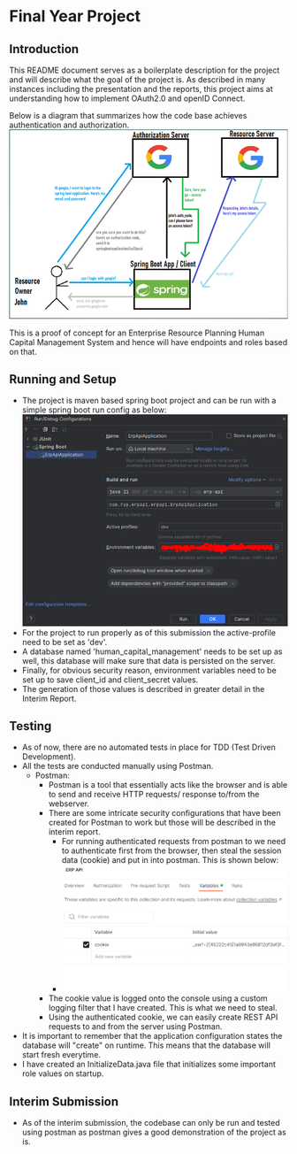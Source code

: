 # Final Year Project

## Introduction

This README document serves as a boilerplate description for the project and will describe what the goal of the project is.
As described in many instances including the presentation and the reports, this project aims at understanding how to implement OAuth2.0 and openID Connect.

Below is a diagram that summarizes how the code base achieves authentication and authorization.
![](./documentation/figures/My%20Project%20Diagram.PNG)

This is a proof of concept for an Enterprise Resource Planning Human Capital Management System 
and hence will have endpoints and roles based on that.

## Running and Setup
- The project is maven based spring boot project and can be run with a simple spring boot run config as below:
![](./documentation/figures/Run%20Configuration.PNG)
- For the project to run properly as of this submission the active-profile need to be set as 'dev'.
- A database named 'human_capital_management' needs to be set up as well, this database will make sure that data is persisted on the server.
- Finally, for obvious security reason, environment variables need to be set up to save client_id and client_secret values.
- The generation of those values is described in greater detail in the Interim Report.

## Testing
- As of now, there are no automated tests in place for TDD (Test Driven Development).
- All the tests are conducted manually using Postman.
  - Postman:
    - Postman is a tool that essentially acts like the browser and is able to send and receive HTTP requests/ response to/from the webserver.
    - There are some intricate security configurations that have been created for Postman to work but those will be described in the interim report.
      - For running authenticated requests from postman to we need to authenticate first from the browser, then steal the session data (cookie) and put in into postman. This is shown below:
      - ![](./documentation/figures/Cookie%20Stealing.PNG)
    - The cookie value is logged onto the console using a custom logging filter that I have created. This is what we need to steal.
    - Using the authenticated cookie, we can easily create REST API requests to and from the server using Postman.
- It is important to remember that the application configuration states the database will "create" on runtime. This means that the database will start fresh everytime.
- I have created an InitializeData.java file that initializes some important role values on startup.

## Interim Submission
- As of the interim submission, the codebase can only be run and tested using postman as postman gives a good demonstration of the project as is.